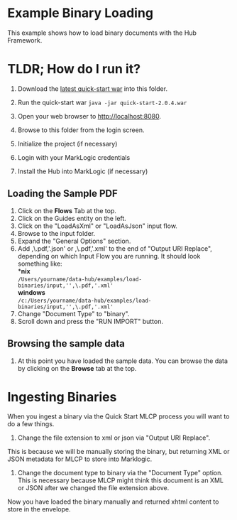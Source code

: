# Example Binary Loading
This example shows how to load binary documents with the Hub Framework.

# TLDR; How do I run it?
1. Download the [latest quick-start war](https://github.com/marklogic/marklogic-data-hub/releases/download/v2.0.4/quick-start-2.0.4.war) into this folder.

1. Run the quick-start war `java -jar quick-start-2.0.4.war`

1. Open your web browser to [http://localhost:8080](http://localhost:8080).

1. Browse to this folder from the login screen.

1. Initialize the project (if necessary)

1. Login with your MarkLogic credentials

1. Install the Hub into MarkLogic (if necessary)

## Loading the Sample PDF
1. Click on the **Flows** Tab at the top.
1. Click on the Guides entity on the left.
1. Click on the "LoadAsXml" or "LoadAsJson" input flow.
1. Browse to the input folder.
1. Expand the "General Options" section.
1. Add ,\\.pdf,'.json' or ,\\.pdf,'.xml' to the end of "Output URI Replace", depending on which Input Flow you are 
running. It should look something like:  
***nix**  
`/Users/yourname/data-hub/examples/load-binaries/input,'',\.pdf,'.xml'`  
**windows**  
`/c:/Users/yourname/data-hub/examples/load-binaries/input,'',\.pdf,'.xml'`  
1. Change "Document Type" to "binary".
1. Scroll down and press the "RUN IMPORT" button.

## Browsing the sample data
1. At this point you have loaded the sample data. You can browse the data by clicking on the **Browse** tab at the top.

# Ingesting Binaries

When you ingest a binary via the Quick Start MLCP process you will want to do a few things.

1. Change the file extension to xml or json via "Output URI Replace".

This is because we will be manually storing the binary, but returning XML or JSON metadata for MLCP to store into Marklogic.

1. Change the document type to binary via the "Document Type" option. This is necessary because MLCP might think this document is an XML or JSON after we changed the file extension above.

Now you have loaded the binary manually and returned xhtml content to store in the envelope.
